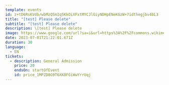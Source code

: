 ```yaml
---
template: events
id: z+tD6RsKVdb/wbMzQSmIq5KkOiXFxtMYCJlGiyNDHpENeKGzW+7idthegjbv4bL3
title: "[test] Please delete"
subtitle: "[test] Please delete"
description: \[test] Please delete
image: https://www.google.com/url?sa=i&url=https%3A%2F%2Fcommons.wikimedia.org%2Fwiki%2FFile%3AA_black_image.jpg&psig=AOvVaw2gkg2tdwb07A37jV_i_D00&ust=1673648510932000&source=images&cd=vfe&ved=0CA8QjRxqFwoTCMj4mNmIw_wCFQAAAAAdAAAAABAE
date: 2023-07-01T21:22:01.671Z
duration: 30
language:
  - EN
tickets:
  - description: General Admission
    price: 20
    endsOn: startOfEvent
    id: price_1MPZD8G9T6XK0FGiWwYrrUqj
---
```

